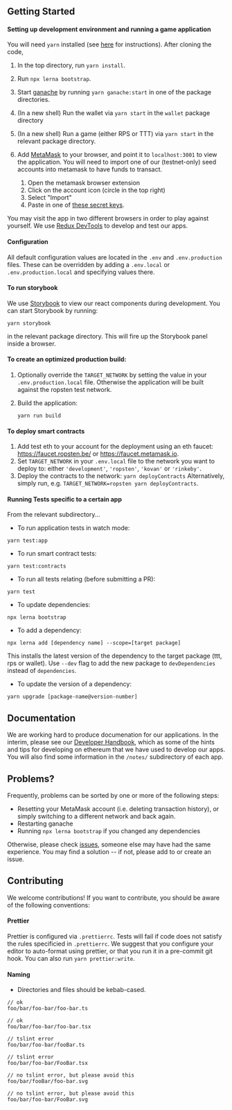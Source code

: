 <h1 align="center">



## Getting Started

#### Setting up development environment and running a game application

You will need `yarn` installed (see [here](https://yarnpkg.com/lang/en/docs/install/) for instructions). After cloning the code,

1. In the top directory, run `yarn install`.
2. Run `npx lerna bootstrap`.

3. Start [ganache](https://truffleframework.com/ganache) by running `yarn ganache:start` in one of the package directories.
4. (In a new shell) Run the wallet via `yarn start` in the `wallet` package directory
5. (In a new shell) Run a game (either RPS or TTT) via `yarn start` in the relevant package directory.
6. Add [MetaMask](https://metamask.io/) to your browser, and point it to `localhost:3001` to view the application. You will need to import one of our (testnet-only) seed accounts into metamask to have funds to transact.
   1. Open the metamask browser extension
   2. Click on the account icon (circle in the top right)
   3. Select "Import"
   4. Paste in one of [these secret keys](https://github.com/magmo/devtools/blob/master/utils/startGanache.js).

You may visit the app in two different browsers in order to play against yourself. We use [Redux DevTools](https://github.com/reduxjs/redux-devtools) to develop and test our apps.

#### Configuration

All default configuration values are located in the `.env` and `.env.production` files.
These can be overridden by adding a `.env.local` or `.env.production.local` and specifying values there.

#### To run storybook

We use [Storybook](https://storybook.js.org/) to view our react components during development. You can start Storybook by running:

```
yarn storybook
```

in the relevant package directory. This will fire up the Storybook panel inside a browser.

#### To create an optimized production build:

1. Optionally override the `TARGET_NETWORK` by setting the value in your `.env.production.local` file. Otherwise the application will be built against the ropsten test network.
2. Build the application:

   ```
   yarn run build
   ```

#### To deploy smart contracts

1. Add test eth to your account for the deployment using an eth faucet: https://faucet.ropsten.be/ or https://faucet.metamask.io.
2. Set `TARGET_NETWORK` in your `.env.local` file to the network you want to deploy to: either `'development'`, `'ropsten'`, `'kovan'` or `'rinkeby'`.
3. Deploy the contracts to the network:
   `yarn deployContracts`
   Alternatively, simply run, e.g. `TARGET_NETWORK=ropsten yarn deployContracts`.

#### Running Tests specific to a certain app

From the relevant subdirectory...

- To run application tests in watch mode:

```
yarn test:app
```

- To run smart contract tests:

```
yarn test:contracts
```

- To run all tests relating (before submitting a PR):

```
yarn test
```

- To update dependencies:

```
npx lerna bootstrap
```

- To add a dependency:

```
npx lerna add [dependency name] --scope=[target package]
```

This installs the latest version of the dependency to the target package (ttt, rps or wallet). Use `--dev` flag to add the new package to `devDependencies` instead of `dependencies`.

- To update the version of a dependency:

```
yarn upgrade [package-name@version-number]
```

## Documentation

We are working hard to produce documenation for our applications. In the interim, please see our [Developer Handbook](https://magmo.gitbook.io/developer-handbook/), which as some of the hints and tips
for developing on ethereum that we have used to develop our apps. You will also find some information in the `/notes/` subdirectory of each app.

## Problems?

Frequently, problems can be sorted by one or more of the following steps:

- Resetting your MetaMask account (i.e. deleting transaction history), or simply switching to a different network and back again.
- Restarting ganache
- Running `npx lerna bootstrap` if you changed any dependencies

Otherwise, please check [issues](https://github.com/magmo/rps/issues), someone else may have had the same experience. You may find a solution -- if not, please add to or create an issue.

## Contributing

We welcome contributions! If you want to contribute, you should be aware of the following conventions:

#### Prettier

Prettier is configured via `.prettierrc`.
Tests will fail if code does not satisfy the rules specificied in `.prettierrc`.
We suggest that you configure your editor to auto-format using prettier,
or that you run it in a pre-commit git hook.
You can also run `yarn prettier:write`.

#### Naming

- Directories and files should be kebab-cased.

```
// ok
foo/bar/foo-bar/foo-bar.ts

// ok
foo/bar/foo-bar/foo-bar.tsx

// tslint error
foo/bar/foo-bar/fooBar.ts

// tslint error
foo/bar/foo-bar/FooBar.tsx

// no tslint error, but please avoid this
foo/bar/fooBar/foo-bar.svg

// no tslint error, but please avoid this
foo/bar/foo-bar/FooBar.svg
```
